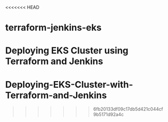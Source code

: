 <<<<<<< HEAD
# terraform-jenkins-eks
Deploying EKS Cluster using Terraform and Jenkins
=======
# Deploying-EKS-Cluster-with-Terraform-and-Jenkins
>>>>>>> 6fb20133df09c17db5d421c044cf9b5171d92a4c
